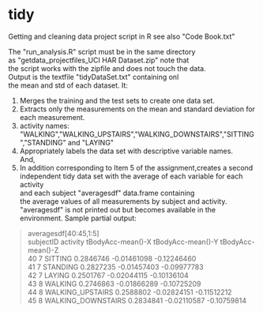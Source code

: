 tidy
====

Getting and cleaning data project script in R see also "Code Book.txt"  

The "run_analysis.R" script must be in the same directory  
as "getdata_projectfiles_UCI HAR Dataset.zip" note that  
the script works with the zipfile and does not touch the data.  
Output is the textfile "tidyDataSet.txt" containing onl  
the mean and std of each dataset. It:  
1. Merges the training and the test sets to create one data set.  
2. Extracts only the measurements on the mean and standard deviation for each measurement.  
3. activity names: "WALKING","WALKING_UPSTAIRS","WALKING_DOWNSTAIRS","SITTING","STANDING" and "LAYING"  
4. Appropriately labels the data set with descriptive variable names.  
And,  
5. In addition corresponding to Item 5 of the assignment,creates a second  
independent tidy data set with the average of each variable for each activity  
and each subject "averagesdf" data.frame containing  
the average values of all measurements by subject and activity.  
"averagesdf" is not printed out but becomes available in the environment. 
Sample partial output:  
>averagesdf[40:45,1:5]		
   subjectID           activity tBodyAcc-mean()-X tBodyAcc-mean()-Y tBodyAcc-mean()-Z  
40         7            SITTING         0.2846746       -0.01461098       -0.12246460  
41         7           STANDING         0.2827235       -0.01457403       -0.09977783  
42         7             LAYING         0.2501767       -0.02044115       -0.10136104  
43         8            WALKING         0.2746863       -0.01866289       -0.10725209  
44         8   WALKING_UPSTAIRS         0.2588802       -0.02824151       -0.11512212  
45         8 WALKING_DOWNSTAIRS         0.2834841       -0.02110587       -0.10759814  
